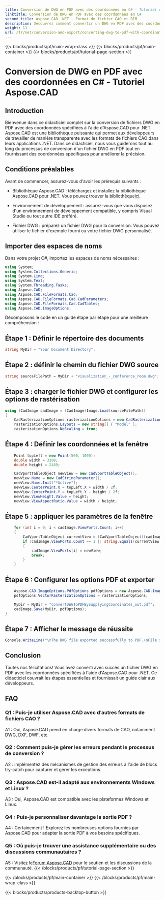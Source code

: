 ```yaml
---
title: Conversion de DWG en PDF avec des coordonnées en C# - Tutoriel Aspose.CAD
linktitle: Conversion de DWG en PDF avec des coordonnées en C#
second_title: Aspose.CAD .NET - Format de fichier CAO et BIM
description: Découvrez comment convertir un DWG en PDF avec des coordonnées spécifiques en C# à l'aide d'Aspose.CAD. Suivez notre guide étape par étape pour des conversions de fichiers CAO précises et efficaces.
weight: 11
url: /fr/net/conversion-and-export/converting-dwg-to-pdf-with-coordinates/
---
```


{{< blocks/products/pf/main-wrap-class >}}
{{< blocks/products/pf/main-container >}}
{{< blocks/products/pf/tutorial-page-section >}}

# Conversion de DWG en PDF avec des coordonnées en C# - Tutoriel Aspose.CAD

## Introduction

Bienvenue dans ce didacticiel complet sur la conversion de fichiers DWG en PDF avec des coordonnées spécifiées à l'aide d'Aspose.CAD pour .NET. Aspose.CAD est une bibliothèque puissante qui permet aux développeurs de travailler de manière transparente avec les formats de fichiers CAO dans leurs applications .NET. Dans ce didacticiel, nous vous guiderons tout au long du processus de conversion d'un fichier DWG en PDF tout en fournissant des coordonnées spécifiques pour améliorer la précision.

## Conditions préalables

Avant de commencer, assurez-vous d'avoir les prérequis suivants :

- Bibliothèque Aspose.CAD : téléchargez et installez la bibliothèque Aspose.CAD pour .NET. Vous pouvez trouver la bibliothèque[ici](https://releases.aspose.com/cad/net/).

- Environnement de développement : assurez-vous que vous disposez d'un environnement de développement compatible, y compris Visual Studio ou tout autre IDE préféré.

- Fichier DWG : préparez un fichier DWG pour la conversion. Vous pouvez utiliser le fichier d'exemple fourni ou votre fichier DWG personnalisé.

## Importer des espaces de noms

Dans votre projet C#, importez les espaces de noms nécessaires :

```csharp
using System;
using System.Collections.Generic;
using System.Linq;
using System.Text;
using System.Threading.Tasks;
using Aspose.CAD;
using Aspose.CAD.FileFormats.Cad;
using Aspose.CAD.FileFormats.Cad.CadParameters;
using Aspose.CAD.FileFormats.Cad.CadTables;
using Aspose.CAD.ImageOptions;
```

Décomposons le code en un guide étape par étape pour une meilleure compréhension :

## Étape 1 : Définir le répertoire des documents

```csharp
string MyDir = "Your Document Directory";
```

## Étape 2 : définir le chemin du fichier DWG source

```csharp
string sourceFilePath = MyDir + "visualization_-_conference_room.dwg";
```

## Étape 3 : charger le fichier DWG et configurer les options de rastérisation

```csharp
using (CadImage cadImage = (CadImage)Image.Load(sourceFilePath))
{
    CadRasterizationOptions rasterizationOptions = new CadRasterizationOptions();
    rasterizationOptions.Layouts = new string[] { "Model" };
    rasterizationOptions.NoScaling = true;
```

## Étape 4 : Définir les coordonnées et la fenêtre

```csharp
    Point topLeft = new Point(500, 1000);
    double width = 3108;
    double height = 2489;

    CadVportTableObject newView = new CadVportTableObject();
    newView.Name = new CadStringParameter();
    newView.Name.Init("*Active");
    newView.CenterPoint.X = topLeft.X + width / 2f;
    newView.CenterPoint.Y = topLeft.Y - height / 2f;
    newView.ViewHeight.Value = height;
    newView.ViewAspectRatio.Value = width / height;
```

## Étape 5 : appliquer les paramètres de la fenêtre

```csharp
    for (int i = 0; i < cadImage.ViewPorts.Count; i++)
    {
        CadVportTableObject currentView = (CadVportTableObject)(cadImage.ViewPorts[i]);
        if (cadImage.ViewPorts.Count == 1 || string.Equals(currentView.Name.Value.ToLowerInvariant(), "*active"))
        {
            cadImage.ViewPorts[i] = newView;
            break;
        }
    }
```

## Étape 6 : Configurer les options PDF et exporter

```csharp
    Aspose.CAD.ImageOptions.PdfOptions pdfOptions = new Aspose.CAD.ImageOptions.PdfOptions();
    pdfOptions.VectorRasterizationOptions = rasterizationOptions;

    MyDir = MyDir + "ConvertDWGToPDFBySupplyingCoordinates_out.pdf";
    cadImage.Save(MyDir, pdfOptions);
}
```

## Étape 7 : Afficher le message de réussite

```csharp
Console.WriteLine("\nThe DWG file exported successfully to PDF.\nFile saved at " + MyDir);
```

## Conclusion

Toutes nos félicitations! Vous avez converti avec succès un fichier DWG en PDF avec les coordonnées spécifiées à l'aide d'Aspose.CAD pour .NET. Ce didacticiel couvrait les étapes essentielles et fournissait un guide clair aux développeurs.

## FAQ

### Q1 : Puis-je utiliser Aspose.CAD avec d’autres formats de fichiers CAO ?

A1 : Oui, Aspose.CAD prend en charge divers formats de CAO, notamment DWG, DXF, DWF, etc.

### Q2 : Comment puis-je gérer les erreurs pendant le processus de conversion ?

A2 : implémentez des mécanismes de gestion des erreurs à l'aide de blocs try-catch pour capturer et gérer les exceptions.

### Q3 : Aspose.CAD est-il adapté aux environnements Windows et Linux ?

A3 : Oui, Aspose.CAD est compatible avec les plateformes Windows et Linux.

### Q4 : Puis-je personnaliser davantage la sortie PDF ?

A4 : Certainement ! Explorez les nombreuses options fournies par Aspose.CAD pour adapter la sortie PDF à vos besoins spécifiques.

### Q5 : Où puis-je trouver une assistance supplémentaire ou des discussions communautaires ?

A5 : Visitez le[Forum Aspose.CAD](https://forum.aspose.com/c/cad/19) pour le soutien et les discussions de la communauté.
{{< /blocks/products/pf/tutorial-page-section >}}

{{< /blocks/products/pf/main-container >}}
{{< /blocks/products/pf/main-wrap-class >}}

{{< blocks/products/products-backtop-button >}}
